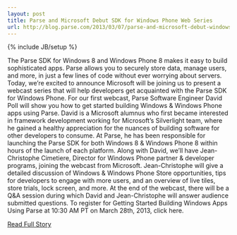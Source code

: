 ---layout: posttitle: Parse and Microsoft Debut SDK for Windows Phone Web Seriesurl: http://blog.parse.com/2013/03/07/parse-and-microsoft-debut-windows-sdk-web-series/---{% include JB/setup %}<p>  The Parse SDK for Windows 8 and Windows Phone 8 makes it easy to build sophisticated apps.  Parse allows you to securely store data, manage users, and more, in just a few lines of code without ever worrying about servers.  Today, we’re excited to announce Microsoft will be joining us to present a webcast series that will help developers get acquainted with the Parse SDK for Windows Phone.  For our first webcast, Parse Software Engineer David Poll will show you how to get started building Windows & Windows Phone apps using Parse.  David is a Microsoft alumnus who first became interested in framework development working for Microsoft’s Silverlight team, where he gained a healthy appreciation for the nuances of building software for other developers to consume.  At Parse, he has been responsible for launching the Parse SDK for both Windows 8 & Windows Phone 8 within hours of the launch of each platform.  Along with David, we’ll have Jean-Christophe Cimetiere, Director for Windows Phone partner & developer programs, joining the webcast from Microsoft.  Jean-Christophe will give a detailed discussion of Windows & Windows Phone Store opportunities, tips for developers to engage with more users, and an overview of live tiles, store trials, lock screen, and more.  At the end of the webcast, there will be a Q&A session during which David and Jean-Christophe will answer audience submitted questions.  To register for Getting Started Building Windows Apps Using Parse at 10:30 AM PT on March 28th, 2013, click here.<br /><p><a href="http://blog.parse.com/2013/03/07/parse-and-microsoft-debut-windows-sdk-web-series/">Read Full Story</a></p>